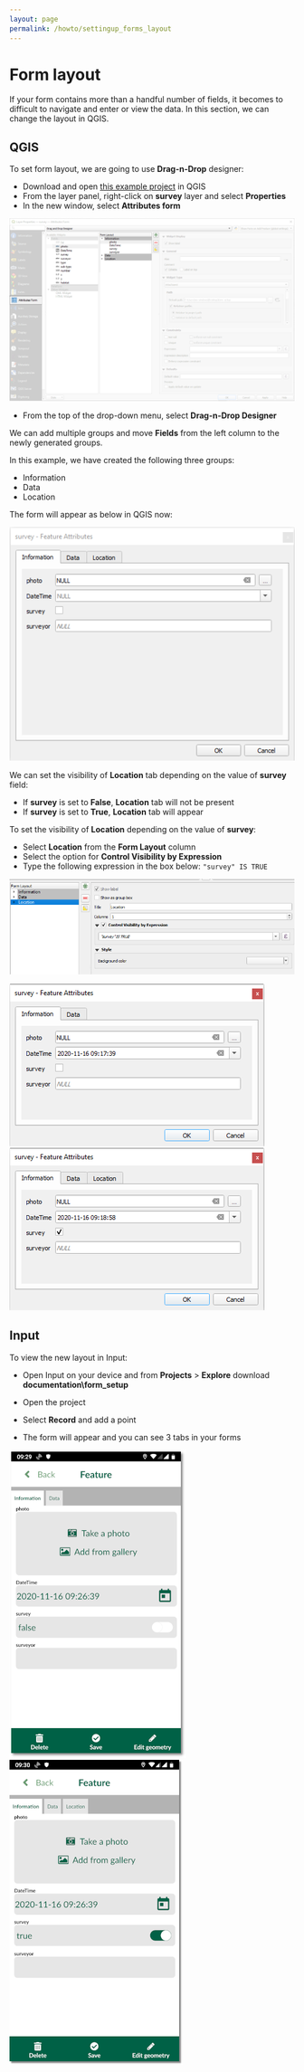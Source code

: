```yaml
---
layout: page
permalink: /howto/settingup_forms_layout
---
```

# Form layout
If your form contains more than a handful number of fields, it becomes to difficult to navigate and enter or view the data. In this section, we can change the layout in QGIS.

## QGIS

To set form layout, we are going to use **Drag-n-Drop** designer:

  - Download and open [this example project](https://public.cloudmergin.com/projects/documentation/form_setup/tree) in QGIS
  - From the layer panel, right-click on **survey** layer and select **Properties**
  - In the new window, select **Attributes form**


![photos](../images/qgis_forms_layout.png)

  - From the top of the drop-down menu, select **Drag-n-Drop Designer**

We can add multiple groups and move **Fields** from the left column to the newly generated groups.

In this example, we have created the following three groups:
  - Information
  - Data
  - Location

  The form will appear as below in QGIS now:

  ![photos](../images/qgis_forms_layout_attribute.png)

We can set the visibility of **Location** tab depending on the value of **survey** field:
  - If **survey** is set to **False**, **Location** tab will not be present
  - If **survey** is set to **True**, **Location** tab will appear

To set the visibility of **Location** depending on the value of **survey**:

  - Select **Location** from the **Form Layout** column
  - Select the option for **Control Visibility by Expression**
  - Type the following expression in the box below:
    `"survey" IS TRUE`

![photos](../images/qgis_forms_layout_visibility.png)

![photos](../images/qgis_forms_layout_visibility_attrib1.png)
![photos](../images/qgis_forms_layout_visibility_attrib2.png)

## Input

To view the new layout in Input:

- Open Input on your device and from **Projects** > **Explore** download **documentation\form_setup**

- Open the project
- Select **Record** and add a point
- The form will appear and you can see 3 tabs in your forms

![layout](../images/input_forms_layout1.png)
![layout](../images/input_forms_layout2.png)
